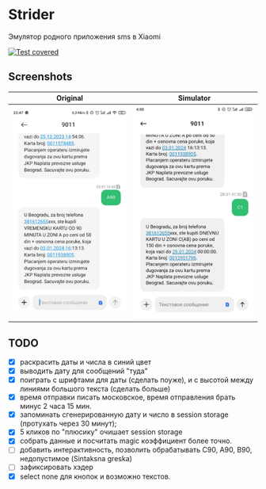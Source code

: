 # Strider
Эмулятор родного приложения sms в Xiaomi

[![Test covered](https://github.com/asavan/strider/actions/workflows/static.yml/badge.svg)](https://github.com/asavan/strider/actions/workflows/static.yml)

## Screenshots

Original             |  Simulator
:-------------------------:|:-------------------------:
![Original](/assets/photo_5307573224525125836_y.jpg)  |  ![Simulator](/assets/photo_5307573224525126292_y.jpg)

## TODO
- [x] раскрасить даты и числа в синий цвет
- [x] выводить дату для сообщений "туда"
- [x] поиграть с шрифтами для даты (сделать поуже), и с высотой между линиями большого текста (сделать больше)
- [x] время отправки писать московское, время отправления брать минус 2 часа 15 мин.
- [x] запоминать сгенерированную дату и число в session storage (протухать через 30 минут);
- [x] 5 кликов по "плюсику" очишает session storage
- [x] собрать данные и посчитать magic коэффициент более точно.
- [ ] добавить интерактивность, позволить обрабатывать C90, A90, B90, недопустимое (Sintaksna greska)
- [ ] зафиксировать хэдер
- [x] select none для кнопок и возможно текстов.
